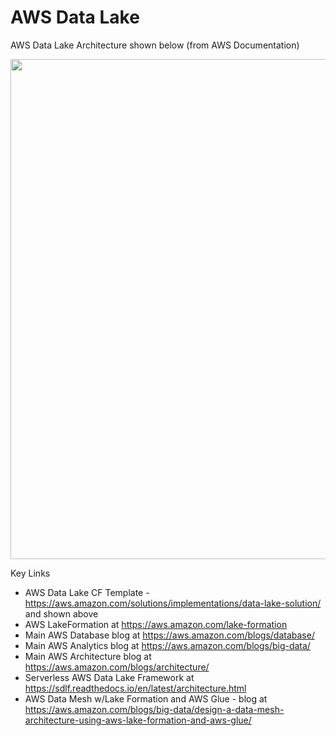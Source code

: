 # AWS Data Lake

AWS Data Lake Architecture shown below (from AWS Documentation)  

<img src="https://github.com/lynnlangit/Hello-AWS-Data-Services/blob/master/images/new-data-lake.png" width=800>

Key Links
- AWS Data Lake CF Template - https://aws.amazon.com/solutions/implementations/data-lake-solution/ and shown above
- AWS LakeFormation at https://aws.amazon.com/lake-formation
- Main AWS Database blog at https://aws.amazon.com/blogs/database/
- Main AWS Analytics blog at https://aws.amazon.com/blogs/big-data/
- Main AWS Architecture blog at https://aws.amazon.com/blogs/architecture/
- Serverless AWS Data Lake Framework at https://sdlf.readthedocs.io/en/latest/architecture.html
- AWS Data Mesh w/Lake Formation and AWS Glue - blog at https://aws.amazon.com/blogs/big-data/design-a-data-mesh-architecture-using-aws-lake-formation-and-aws-glue/
